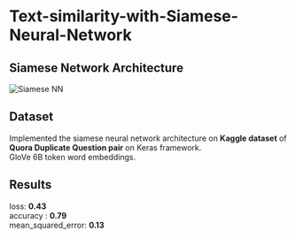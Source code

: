 # Text-similarity-with-Siamese-Neural-Network

## Siamese Network Architecture

![Siamese NN](https://github.com/ab-bh/Text-similarity-with-Siamese-Neural-Network/blob/master/siamese.png)<br>


## Dataset

Implemented the siamese neural network architecture on **Kaggle dataset** of **Quora Duplicate Question pair** on Keras framework.<br>
GloVe 6B token word embeddings.<br>


## Results

loss: **0.43**<br>
accuracy : **0.79**<br>
mean_squared_error: **0.13**<br>

